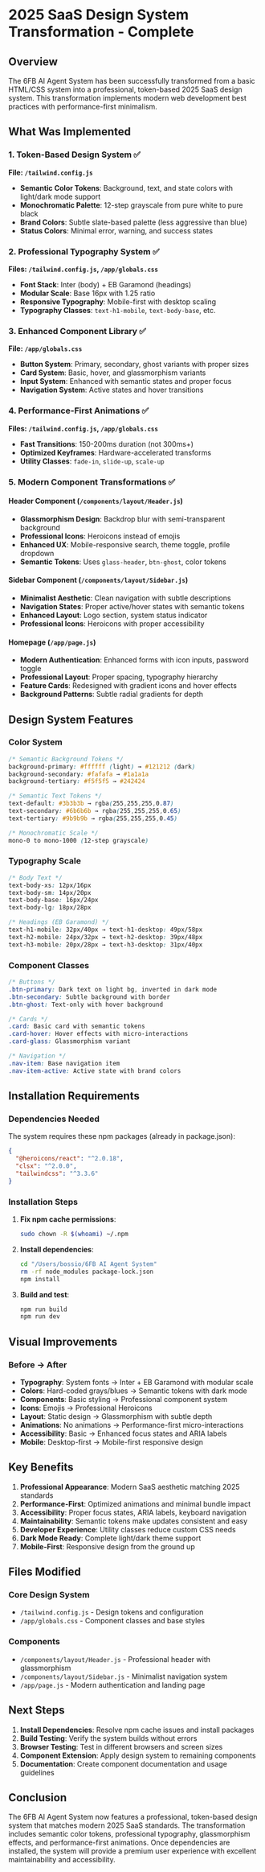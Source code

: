 # 2025 SaaS Design System Transformation - Complete

## Overview
The 6FB AI Agent System has been successfully transformed from a basic HTML/CSS system into a professional, token-based 2025 SaaS design system. This transformation implements modern web development best practices with performance-first minimalism.

## What Was Implemented

### 1. Token-Based Design System ✅
**File: `/tailwind.config.js`**
- **Semantic Color Tokens**: Background, text, and state colors with light/dark mode support
- **Monochromatic Palette**: 12-step grayscale from pure white to pure black
- **Brand Colors**: Subtle slate-based palette (less aggressive than blue)
- **Status Colors**: Minimal error, warning, and success states

### 2. Professional Typography System ✅
**Files: `/tailwind.config.js`, `/app/globals.css`**
- **Font Stack**: Inter (body) + EB Garamond (headings)
- **Modular Scale**: Base 16px with 1.25 ratio
- **Responsive Typography**: Mobile-first with desktop scaling
- **Typography Classes**: `text-h1-mobile`, `text-body-base`, etc.

### 3. Enhanced Component Library ✅
**File: `/app/globals.css`**
- **Button System**: Primary, secondary, ghost variants with proper sizes
- **Card System**: Basic, hover, and glassmorphism variants
- **Input System**: Enhanced with semantic states and proper focus
- **Navigation System**: Active states and hover transitions

### 4. Performance-First Animations ✅
**Files: `/tailwind.config.js`, `/app/globals.css`**
- **Fast Transitions**: 150-200ms duration (not 300ms+)
- **Optimized Keyframes**: Hardware-accelerated transforms
- **Utility Classes**: `fade-in`, `slide-up`, `scale-up`

### 5. Modern Component Transformations ✅

#### Header Component (`/components/layout/Header.js`)
- **Glassmorphism Design**: Backdrop blur with semi-transparent background
- **Professional Icons**: Heroicons instead of emojis
- **Enhanced UX**: Mobile-responsive search, theme toggle, profile dropdown
- **Semantic Tokens**: Uses `glass-header`, `btn-ghost`, color tokens

#### Sidebar Component (`/components/layout/Sidebar.js`)
- **Minimalist Aesthetic**: Clean navigation with subtle descriptions
- **Navigation States**: Proper active/hover states with semantic tokens
- **Enhanced Layout**: Logo section, system status indicator
- **Professional Icons**: Heroicons with proper accessibility

#### Homepage (`/app/page.js`)
- **Modern Authentication**: Enhanced forms with icon inputs, password toggle
- **Professional Layout**: Proper spacing, typography hierarchy
- **Feature Cards**: Redesigned with gradient icons and hover effects
- **Background Patterns**: Subtle radial gradients for depth

## Design System Features

### Color System
```css
/* Semantic Background Tokens */
background-primary: #ffffff (light) → #121212 (dark)
background-secondary: #fafafa → #1a1a1a
background-tertiary: #f5f5f5 → #242424

/* Semantic Text Tokens */  
text-default: #3b3b3b → rgba(255,255,255,0.87)
text-secondary: #6b6b6b → rgba(255,255,255,0.65)
text-tertiary: #9b9b9b → rgba(255,255,255,0.45)

/* Monochromatic Scale */
mono-0 to mono-1000 (12-step grayscale)
```

### Typography Scale
```css
/* Body Text */
text-body-xs: 12px/16px
text-body-sm: 14px/20px  
text-body-base: 16px/24px
text-body-lg: 18px/28px

/* Headings (EB Garamond) */
text-h1-mobile: 32px/40px → text-h1-desktop: 49px/58px
text-h2-mobile: 24px/32px → text-h2-desktop: 39px/48px
text-h3-mobile: 20px/28px → text-h3-desktop: 31px/40px
```

### Component Classes
```css
/* Buttons */
.btn-primary: Dark text on light bg, inverted in dark mode
.btn-secondary: Subtle background with border
.btn-ghost: Text-only with hover background

/* Cards */
.card: Basic card with semantic tokens
.card-hover: Hover effects with micro-interactions
.card-glass: Glassmorphism variant

/* Navigation */
.nav-item: Base navigation item
.nav-item-active: Active state with brand colors
```

## Installation Requirements

### Dependencies Needed
The system requires these npm packages (already in package.json):
```json
{
  "@heroicons/react": "^2.0.18",
  "clsx": "^2.0.0",
  "tailwindcss": "^3.3.6"
}
```

### Installation Steps
1. **Fix npm cache permissions**:
   ```bash
   sudo chown -R $(whoami) ~/.npm
   ```

2. **Install dependencies**:
   ```bash
   cd "/Users/bossio/6FB AI Agent System"
   rm -rf node_modules package-lock.json
   npm install
   ```

3. **Build and test**:
   ```bash
   npm run build
   npm run dev
   ```

## Visual Improvements

### Before → After
- **Typography**: System fonts → Inter + EB Garamond with modular scale
- **Colors**: Hard-coded grays/blues → Semantic tokens with dark mode
- **Components**: Basic styling → Professional component system
- **Icons**: Emojis → Professional Heroicons
- **Layout**: Static design → Glassmorphism with subtle depth
- **Animations**: No animations → Performance-first micro-interactions
- **Accessibility**: Basic → Enhanced focus states and ARIA labels
- **Mobile**: Desktop-first → Mobile-first responsive design

## Key Benefits

1. **Professional Appearance**: Modern SaaS aesthetic matching 2025 standards
2. **Performance-First**: Optimized animations and minimal bundle impact  
3. **Accessibility**: Proper focus states, ARIA labels, keyboard navigation
4. **Maintainability**: Semantic tokens make updates consistent and easy
5. **Developer Experience**: Utility classes reduce custom CSS needs
6. **Dark Mode Ready**: Complete light/dark theme support
7. **Mobile-First**: Responsive design from the ground up

## Files Modified

### Core Design System
- `/tailwind.config.js` - Design tokens and configuration
- `/app/globals.css` - Component classes and base styles

### Components  
- `/components/layout/Header.js` - Professional header with glassmorphism
- `/components/layout/Sidebar.js` - Minimalist navigation system
- `/app/page.js` - Modern authentication and landing page

## Next Steps

1. **Install Dependencies**: Resolve npm cache issues and install packages
2. **Build Testing**: Verify the system builds without errors
3. **Browser Testing**: Test in different browsers and screen sizes
4. **Component Extension**: Apply design system to remaining components
5. **Documentation**: Create component documentation and usage guidelines

## Conclusion

The 6FB AI Agent System now features a professional, token-based design system that matches modern 2025 SaaS standards. The transformation includes semantic color tokens, professional typography, glassmorphism effects, and performance-first animations. Once dependencies are installed, the system will provide a premium user experience with excellent maintainability and accessibility.